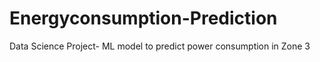 # Energyconsumption-Prediction
Data Science Project- ML  model to predict power consumption in Zone 3
